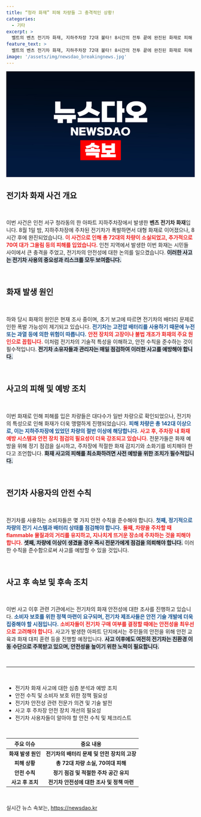 ```yaml
---
title: “청라 화재” 피해 차량들 그 충격적인 상황!
categories:
  - 기타
excerpt: >
  벨트의 벤츠 전기차 화재, 지하주차장 72대 불타! 8시간의 전투 끝에 완진된 화재로 피해 규모가 급증했다. 숨겨진 전기차의 위험, 과연 무엇일까?
feature_text: >
  벨트의 벤츠 전기차 화재, 지하주차장 72대 불타! 8시간의 전투 끝에 완진된 화재로 피해 규모가 급증했다. 숨겨진 전기차의 위험, 과연 무엇일까?
image: '/assets/img/newsdao_breakingnews.jpg'
---
```


<p><img src="/assets/img/newsdao_breakingnews.jpg" alt="implanttips 속보" /></p>

<h2 data-ke-size="size26">전기차 화재 사건 개요</h2>

<p data-ke-size="size16">&nbsp;</p>

<p>이번 사건은 인천 서구 청라동의 한 아파트 지하주차장에서 발생한 <b>벤츠 전기차 화재</b>입니다. 8월 1일 밤, 지하주차장에 주차된 전기차가 폭발하면서 대형 화재로 이어졌으나, 8시간 후에 완진되었습니다. <b><span style="color: #ee2323;">이 사건으로 인해 총 72대의 차량이 소실되었고, 추가적으로 70여 대가 그을림 등의 피해를 입었습니다.</span></b> 인천 지역에서 발생한 이번 화재는 시민들 사이에서 큰 충격을 주었고, 전기차의 안전성에 대한 논의를 일으켰습니다. <b><span style="background-color: #21538527;">이러한 사고는 전기차 사용의 중요성과 리스크를 모두 보여줍니다.</span></b> </p>

<p data-ke-size="size16">&nbsp;</p>

<h2 data-ke-size="size26">화재 발생 원인</h2>

<p data-ke-size="size16">&nbsp;</p>

<p>하와 당시 화재의 원인은 현재 조사 중이며, 초기 보고에 따르면 전기차의 배터리 문제로 인한 폭발 가능성이 제기되고 있습니다. <b><span style="color: #1a5490;">전기차는 고전압 배터리를 사용하기 때문에 누전 또는 과열 등에 의한 위험이 따릅니다.</span></b> <b><span style="color: #ee2323;">안전 장치의 고장이나 불법 개조가 화재의 주요 원인으로 꼽힙니다.</span></b> 이처럼 전기차의 기술적 특성을 이해하고, 안전 수칙을 준수하는 것이 필수적입니다. <b><span style="background-color: #21538527;">전기차 소유자들과 관리자는 매일 점검하여 이러한 사고를 예방해야 합니다.</span></b> </p>

<p data-ke-size="size16">&nbsp;</p>

<h2 data-ke-size="size26">사고의 피해 및 예방 조치</h2>

<p data-ke-size="size16">&nbsp;</p>

<p>이번 화재로 인해 피해를 입은 차량들은 대다수가 일반 차량으로 확인되었으나, 전기차의 특성으로 인해 화재가 더욱 맹렬하게 진행되었습니다. <b><span style="color: #1a5490;">피해 차량은 총 142대 이상으로, 이는 지하주차장에 있었던 차량의 절반 이상에 해당합니다.</span></b> <b><span style="color: #ee2323;">사고 후, 주차장 내 화재 예방 시스템과 안전 장치 점검의 필요성이 더욱 강조되고 있습니다.</span></b> 전문가들은 화재 예방을 위해 정기 점검을 실시하고, 주차장에 적절한 화재 감지기와 소화기를 비치해야 한다고 조언합니다. <b><span style="background-color: #21538527;">화재 사고의 피해를 최소화하려면 사전 예방을 위한 조치가 필수적입니다.</span></b></p>

<p data-ke-size="size16">&nbsp;</p>

<h2 data-ke-size="size26">전기차 사용자의 안전 수칙</h2>

<p data-ke-size="size16">&nbsp;</p>

<p>전기차를 사용하는 소비자들은 몇 가지 안전 수칙을 준수해야 합니다. <b><span style="color: #1a5490;">첫째, 정기적으로 차량의 전기 시스템과 배터리 상태를 점검해야 합니다.</span></b> <b><span style="color: #ee2323;">둘째, 차량을 주차할 때 flammable 물질과의 거리를 유지하고, 지나치게 뜨거운 장소에 주차하는 것을 피해야 합니다.</span></b> <b><span style="background-color: #21538527;">셋째, 차량에 이상이 생겼을 경우 즉시 전문가에게 점검을 의뢰해야 합니다.</span></b> 이러한 수칙을 준수함으로써 사고를 예방할 수 있을 것입니다.</p>

<p data-ke-size="size16">&nbsp;</p>

<h2 data-ke-size="size26">사고 후 속보 및 후속 조치</h2>

<p data-ke-size="size16">&nbsp;</p>

<p>이번 사고 이후 관련 기관에서는 전기차의 화재 안전성에 대한 조사를 진행하고 있습니다. <b><span style="color: #1a5490;">소비자 보호를 위한 정책 마련이 요구되며, 전기차 제조사들은 안전 기술 개발에 더욱 집중해야 할 시점입니다.</span></b> <b><span style="color: #ee2323;">소비자들이 전기차 구매 여부를 결정할 때에는 안전성을 최우선으로 고려해야 합니다.</span></b> 사고가 발생한 아파트 단지에서는 주민들의 안전을 위해 안전 교육과 화재 대피 훈련 등을 진행할 예정입니다. <b><span style="background-color: #21538527;">사고 이후에도 여전히 전기차는 친환경 이동 수단으로 주목받고 있으며, 안전성을 높이기 위한 노력이 필요합니다.</span></b></p>

<p data-ke-size="size16">&nbsp;</p> 

<hr>

<p data-ke-size="size16">&nbsp;</p> 

<ul>
    <li>전기차 화재 사고에 대한 심층 분석과 예방 조치</li>
    <li>안전 수칙 및 소비자 보호 위한 정책 필요성</li>
    <li>전기차 안전성 관련 전문가 의견 및 기술 발전</li>
    <li>사고 후 주차장 안전 장치 개선의 필요성</li>
    <li>전기차 사용자들이 알아야 할 안전 수칙 및 체크리스트</li>
</ul> 

<p data-ke-size="size16">&nbsp;</p> 

<table>
    <thead>
        <tr>
            <th style="text-align: center; height: 17px;">주요 이슈</th>
            <th style="text-align: center; height: 17px;">중요 내용</th>
        </tr>
    </thead>
    <tbody>
        <tr>
            <td style="text-align: center; height: 17px;"><b>화재 발생 원인</b></td>
            <td style="text-align: center; height: 17px;"><b>전기차의 배터리 문제 및 안전 장치의 고장</b></td>
        </tr>
        <tr>
            <td style="text-align: center; height: 17px;"><b>피해 상황</b></td>
            <td style="text-align: center; height: 17px;"><b>총 72대 차량 소실, 70여대 피해</b></td>
        </tr>
        <tr>
            <td style="text-align: center; height: 17px;"><b>안전 수칙</b></td>
            <td style="text-align: center; height: 17px;"><b>정기 점검 및 적절한 주차 공간 유지</b></td>
        </tr>
        <tr>
            <td style="text-align: center; height: 17px;"><b>사고 후 조치</b></td>
            <td style="text-align: center; height: 17px;"><b>전기차 안전성에 대한 조사 및 정책 마련</b></td>
        </tr>
    </tbody>
</table> 

<p data-ke-size="size16">&nbsp;</p>
실시간 뉴스 속보는, <a href="https://newsdao.kr" rel="dofollow">https://newsdao.kr</a>


